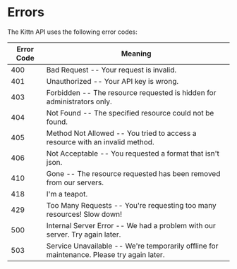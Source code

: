 # Errors

The Kittn API uses the following error codes:

| Error Code | Meaning                                                                                   |
| ---------- | ----------------------------------------------------------------------------------------- |
| 400        | Bad Request -- Your request is invalid.                                                   |
| 401        | Unauthorized -- Your API key is wrong.                                                    |
| 403        | Forbidden -- The resource requested is hidden for administrators only.                    |
| 404        | Not Found -- The specified resource could not be found.                                   |
| 405        | Method Not Allowed -- You tried to access a resource with an invalid method.              |
| 406        | Not Acceptable -- You requested a format that isn't json.                                 |
| 410        | Gone -- The resource requested has been removed from our servers.                         |
| 418        | I'm a teapot.                                                                             |
| 429        | Too Many Requests -- You're requesting too many resources! Slow down!                     |
| 500        | Internal Server Error -- We had a problem with our server. Try again later.               |
| 503        | Service Unavailable -- We're temporarily offline for maintenance. Please try again later. |
